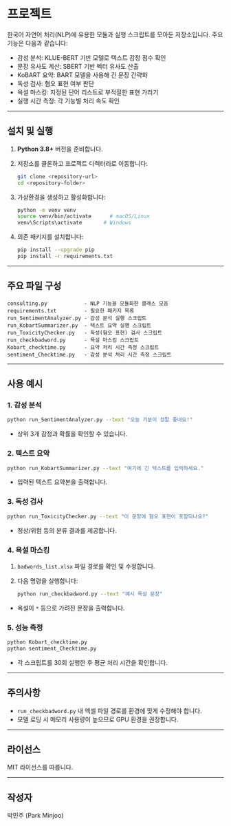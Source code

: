 # 프로젝트 

한국어 자연어 처리(NLP)에 유용한 모듈과 실행 스크립트를 모아둔 저장소입니다. 주요 기능은 다음과 같습니다:

* 감성 분석: KLUE-BERT 기반 모델로 텍스트 감정 점수 확인
* 문장 유사도 계산: SBERT 기반 벡터 유사도 산출
* KoBART 요약: BART 모델을 사용해 긴 문장 간략화
* 독성 검사: 혐오 표현 여부 판단
* 욕설 마스킹: 지정된 단어 리스트로 부적절한 표현 가리기
* 실행 시간 측정: 각 기능별 처리 속도 확인

---

## 설치 및 실행

1. **Python 3.8+** 버전을 준비합니다.
2. 저장소를 클론하고 프로젝트 디렉터리로 이동합니다:

   ```bash
   git clone <repository-url>
   cd <repository-folder>
   ```
3. 가상환경을 생성하고 활성화합니다:

   ```bash
   python -m venv venv
   source venv/bin/activate      # macOS/Linux
   venv\Scripts\activate       # Windows
   ```
4. 의존 패키지를 설치합니다:

   ```bash
   pip install --upgrade pip
   pip install -r requirements.txt
   ```

---

## 주요 파일 구성

```plaintext
consulting.py            - NLP 기능을 모듈화한 클래스 모음
requirements.txt         - 필요한 패키지 목록
run_SentimentAnalyzer.py - 감성 분석 실행 스크립트
run_KobartSummarizer.py  - 텍스트 요약 실행 스크립트
run_ToxicityChecker.py   - 독성(혐오 표현) 검사 스크립트
run_checkbadword.py      - 욕설 마스킹 스크립트
Kobart_checktime.py      - 요약 처리 시간 측정 스크립트
sentiment_Checktime.py   - 감성 분석 처리 시간 측정 스크립트
```

---

## 사용 예시

### 1. 감성 분석

```bash
python run_SentimentAnalyzer.py --text "오늘 기분이 정말 좋네요!"
```

* 상위 3개 감정과 확률을 확인할 수 있습니다.

### 2. 텍스트 요약

```bash
python run_KobartSummarizer.py --text "여기에 긴 텍스트를 입력하세요."
```

* 입력된 텍스트 요약본을 출력합니다.

### 3. 독성 검사

```bash
python run_ToxicityChecker.py --text "이 문장에 혐오 표현이 포함되나요?"
```

* 정상/위험 등의 분류 결과를 제공합니다.

### 4. 욕설 마스킹

1. `badwords_list.xlsx` 파일 경로를 확인 및 수정합니다.
2. 다음 명령을 실행합니다:

   ```bash
   python run_checkbadword.py --text "예시 욕설 문장"
   ```

* 욕설이 `*` 등으로 가려진 문장을 출력합니다.

### 5. 성능 측정

```bash
python Kobart_checktime.py
python sentiment_Checktime.py
```

* 각 스크립트를 30회 실행한 후 평균 처리 시간을 확인합니다.

---

## 주의사항

* `run_checkbadword.py` 내 엑셀 파일 경로를 환경에 맞게 수정해야 합니다.
* 모델 로딩 시 메모리 사용량이 높으므로 GPU 환경을 권장합니다.

---

## 라이선스

MIT 라이선스를 따릅니다.

---

## 작성자

박민주 (Park Minjoo)
